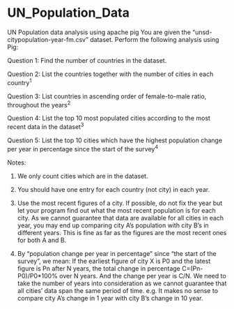 # UN_Population_Data
UN Population data analysis using apache pig
You are given the “unsd-citypopulation-year-fm.csv” dataset. Perform the following analysis using Pig:

Question 1: Find the number of countries in the dataset.

Question 2: List the countries together with the number of cities in each country<sup>1</sup>

Question 3: List countries in ascending order of female-to-male ratio, throughout
the years<sup>2</sup>

Question 4: List the top 10 most populated cities according to the most recent data
in the dataset<sup>3</sup>

Question 5: List the top 10 cities which have the highest population change per
year in percentage since the start of the survey<sup>4</sup>



Notes:

1. We only count cities which are in the dataset.

2. You should have one entry for each country (not city) in each year.

3. Use the most recent figures of a city. If possible, do not fix the year but let your program find out what the most
recent population is for each city. As we cannot guarantee that data are available for all cities in each year, you may
end up comparing city A’s population with city B’s in different years. This is fine as far as the figures are the most
recent ones for both A and B.

4. By “population change per year in percentage” since “the start of the survey”, we mean: If the earliest figure of city
X is P0 and the latest figure is Pn after N years, the total change in percentage C=(Pn-P0)/P0*100% over N years. And
the change per year is C/N. We need to take the number of years into consideration as we cannot guarantee that all
cities’ data span the same period of time. e.g. It makes no sense to compare city A’s change in 1 year with city B’s
change in 10 year.
